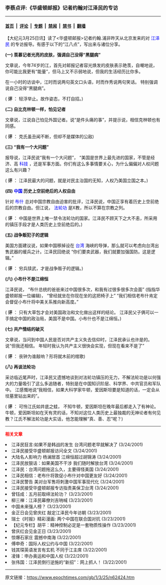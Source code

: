### 李蔡点评:《华盛顿邮报》记者约翰对江泽民的专访

---

#### [首页](../../../..?n62424) &nbsp;|&nbsp; [评论](../../../../../epoch-comment?n62424) &nbsp;|&nbsp; [专题](../../../../../epoch-special?n62424) &nbsp;|&nbsp; [禁闻](../../../../../epoch-news?n62424) &nbsp;|&nbsp; [禁书](../../../../../books?n62424) &nbsp;|&nbsp; [翻墙](https://github.com/gfw-breaker/nogfw/blob/master/README.md?n62424)


<div class="post_content" id="artbody" itemprop="articleBody">
 <!-- article content begin -->
 <p>
  【大纪元3月25日讯】读了&lt;华盛顿邮报&gt;记者约翰.浦非昨天从北京发来的对
  <ok href="https://www.epochtimes.com/news/epochnews/news/Focus.asp?Focus_ID=801">
   <font color="blue">
    江泽民
   </font>
  </ok>
  的专访报导。有感于以下的“江八点”，写出来与诸位分享。
 </p>
 <p>
  <b>
   (一) 羡慕记者光亮的皮肤，强调自己没得“黑腿病”
  </b>
 </p>
 <p>
  文章说，今年74岁的江，首先对邮报记者容光焕发的皮肤表示艳羡，自嘲地说，你可能比我更有“能量”，但马上又不示弱地说，但我的生活经历比你多。
 </p>
 <p>
  在一小时的访谈中，江时而说两句英文口头语，时而作秀说两句笑话。 特别强调说自己没得“黑腿病”。
 </p>
 <p>
  (
  <b>
   评
  </b>
  ： 轻浮举止。故作姿态，不打自招。)
 </p>
 <p>
  <b>
   (二) 自比克林顿一样，怕见记者
  </b>
 </p>
 <p>
  文章说，江说自己怕见外国记者。说“是件头痛的事”，并提示说，相信克林顿也有同感。
 </p>
 <p>
  (
  <b>
   评
  </b>
  ： 克氏虽丑闻不断，但却不是媒体的公敌)
 </p>
 <p>
  <b>
   (三) “我有一个大问题”
  </b>
 </p>
 <p>
  报导说，江泽民说“我有一个大问题”， “美国是世界上最先进的国家，不管是经济、高
  <ok href="https://www.epochtimes.com/news/epochnews/main/6.html">
   <font color="blue">
    科技
   </font>
  </ok>
  ，还是军事方面。你们有这么多事情要关心，为什么偏偏对人权问题这么有兴趣？
 </p>
 <p>
  (
  <b>
   评
  </b>
  ： 江泽民最大的问题，就是对民主治国的无知，人权乃美国立国之本。)
 </p>
 <p>
  <b>
   (四)
   <ok href="https://www.epochtimes.com/news/epochnews/main/2.html">
    <font color="blue">
     中国
    </font>
   </ok>
   历史上空前绝后的人权自由
  </b>
 </p>
 <p>
  针对
  <ok href="https://www.epochtimes.com/news/epochnews/news/Focus.asp?Focus_ID=702">
   <font color="blue">
    布什
   </font>
  </ok>
  总对中国宗教自由迫害的批评，江泽民说，中国正享有着历史上空前绝后的宗教自由。但江说，
  <ok href="http://falundafa.org">
   <font color="blue">
    法轮功
   </font>
  </ok>
  是X教，所以不算在宗教之列。
 </p>
 <p>
  (
  <b>
   评
  </b>
  ： 中国是世界上唯一禁令法轮功的国家。江泽民不顾天下之大不恚，所采用的镇压手段才是人类历史上空前绝后的。)
 </p>
 <p>
  <b>
   (五)  战争贩犯子的逻辑
  </b>
 </p>
 <p>
  美国方面建议说，如果中国移掉设在
  <ok href="https://www.epochtimes.com/news/epochnews/main/3.html">
   <font color="blue">
    台湾
   </font>
  </ok>
  海峡的导弹，那么就可以考虑向台湾出售武器的缓兵之计。江泽民回绝说 “你们要卖武器，我们就要加强国防。这是逻辑。”
 </p>
 <p>
  (
  <b>
   评
  </b>
  ： 穷兵牍武，才是战争贩子的逻辑。)
 </p>
 <p>
  <b>
   (六) 小布什不是江绵恒
  </b>
 </p>
 <p>
  江泽民说， “布什总统的爸爸来过中国很多次，和我有过很多很多次会面” (指指华盛顿邮报一位编辑)， “曾经就坐在你现在坐的这把椅子上” “我们相信老布什肯定会督促小布什将中美关系推向新高度。”
 </p>
 <p>
  (
  <b>
   评
  </b>
  ： 只有大草包才会对美国政治和文化做出这样的结论。 江泽民父子俩可以一手搞定中国的政治局，美国不是中国。小布什也不是江绵恒。)
 </p>
 <p>
  <b>
   (七) 共产情结的破灭
  </b>
 </p>
 <p>
  文章说，当问到中国人民是否对共产主义失去信仰时，江泽民承认也许是的。说“但我还相信。 年轻时我认为共产主义很快会实现，但现在看来不是了”
 </p>
 <p>
  (
  <b>
   评
  </b>
  ： 丧钟为谁敲响？形将就木前的绾歌)
 </p>
 <p>
  <b>
   (八)  再谈法轮功
  </b>
 </p>
 <p>
  采访临近尾声时，江泽民又遗憾地谈到对法轮功镇压的无力，不解法轮功是以何强大的力量吸引了这么多追随者，特别是在中国知识阶层、科学界、中共官员和军队中。 江感慨地说“我相信，如果大科学家牛顿，爱因斯坦要是知道的话，一定会从坟墓里钻出来的”。
 </p>
 <p>
  (
  <b>
   评
  </b>
  ： 可怜江氏如井底之蛙， 不知牛顿，爱因斯坦在晚年最后都走入了有神论。牛顿，爱因斯坦如在天有灵的话，不知对这位人类历史上最独裁的无神论者有何见教？江氏不解法轮功是大实话，他怎能理解“真、善、忍”呢？)
 </p>
 <hr/>
 <p>
  <b>
   <font color="red">
    相关文章
   </font>
  </b>
  <br/>
 </p>
 <li>
  <ok href="http://epochtimes.com/news/epochnews/newscontent.asp?ID=62270" target="_blank">
   江泽民狂言:如果不是韩战的发生 台湾问题老早就解决了
  </ok>
  (3/24/2001)
  <li>
   <ok href="http://epochtimes.com/news/epochnews/newscontent.asp?ID=62245" target="_blank">
    江泽民接受华盛顿邮报访问全文
   </ok>
   (3/24/2001)
   <li>
    <ok href="http://epochtimes.com/news/epochnews/newscontent.asp?ID=62239" target="_blank">
     大陆名人影响力 杨澜居首 江绵恒超过胡锦涛
    </ok>
    (3/24/2001)
    <li>
     <ok href="http://epochtimes.com/news/epochnews/newscontent.asp?ID=62228" target="_blank">
      江泽民放狠话：如果美国不干涉 我们随时解放台湾
     </ok>
     (3/24/2001)
     <li>
      <ok href="http://epochtimes.com/news/epochnews/newscontent.asp?ID=62221" target="_blank">
       江泽民：台湾问题拖这么久，主要得怪美国
      </ok>
      (3/24/2001)
      <li>
       <ok href="http://epochtimes.com/news/epochnews/newscontent.asp?ID=62212" target="_blank">
        江泽民相信：老布什将敦促小布什对中国更友好
       </ok>
       (3/24/2001)
       <li>
        <ok href="http://epochtimes.com/news/epochnews/newscontent.asp?ID=62209" target="_blank">
         江泽民警告 美对台军售将刺激中国军事现代化
        </ok>
        (3/24/2001)
        <li>
         <ok href="http://epochtimes.com/news/epochnews/newscontent.asp?ID=62067" target="_blank">
          江泽民接受华盛顿邮报专访指责美保卫台湾
         </ok>
         (3/24/2001)
         <li>
          <ok href="http://epochtimes.com/news/epochnews/newscontent.asp?ID=61959" target="_blank">
           曾钰成：五月前取缔法轮功？
          </ok>
          (3/23/2001)
          <li>
           <ok href="http://epochtimes.com/news/epochnews/newscontent.asp?ID=61954" target="_blank">
            柳三禅：江泽民幕僚刘吉呐喊
           </ok>
           (3/23/2001)
           <li>
            <ok href="http://epochtimes.com/news/epochnews/newscontent.asp?ID=61830" target="_blank">
             中国未来强人榜？
            </ok>
            (3/23/2001)
            <li>
             <ok href="http://epochtimes.com/news/epochnews/newscontent.asp?ID=61711" target="_blank">
              金正日会见曾庆红 敲定江泽民今年访朝
             </ok>
             (3/23/2001)
             <li>
              <ok href="http://epochtimes.com/news/epochnews/newscontent.asp?ID=61633" target="_blank">
               瑞士《时报》精彩漫画:  两个中国在联合国对抗
              </ok>
              (3/23/2001)
              <li>
               <ok href="http://epochtimes.com/news/epochnews/newscontent.asp?ID=61614" target="_blank">
                【纪元专栏】胡平：精神控制必定是一套物质性操作
               </ok>
               (3/23/2001)
               <li>
                <ok href="http://epochtimes.com/news/epochnews/newscontent.asp?ID=61589" target="_blank">
                 曾庆红会见金正日
                </ok>
                (3/23/2001)
                <li>
                 <ok href="http://epochtimes.com/news/epochnews/newscontent.asp?ID=61441" target="_blank">
                  惊爆石家庄 震撼中南海
                 </ok>
                 (3/22/2001)
                 <li>
                  <ok href="http://epochtimes.com/news/epochnews/newscontent.asp?ID=61386" target="_blank">
                   傅申奇：国际人权公约与中国
                  </ok>
                  (3/22/2001)
                  <li>
                   <ok href="http://epochtimes.com/news/epochnews/newscontent.asp?ID=61367" target="_blank">
                    钱其琛英语发言有玄机 不同于江主席
                   </ok>
                   (3/22/2001)
                   <li>
                    <ok href="http://epochtimes.com/news/epochnews/newscontent.asp?ID=61340" target="_blank">
                     凌锋：申办奥运和中国人权
                    </ok>
                    (3/22/2001)
                    <li>
                     <ok href="http://epochtimes.com/news/epochnews/newscontent.asp?ID=61331" target="_blank">
                      张伟国：江泽民倒行逆施的“新招”：网上抓人！
                     </ok>
                     (3/22/2001)
                     <br/>
                     <!-- article content end -->
                     <div id="below_article_ad">
                     </div>
                    </li>
                   </li>
                  </li>
                 </li>
                </li>
               </li>
              </li>
             </li>
            </li>
           </li>
          </li>
         </li>
        </li>
       </li>
      </li>
     </li>
    </li>
   </li>
  </li>
 </li>
</div>


---

原文链接：https://www.epochtimes.com/gb/1/3/25/n62424.htm